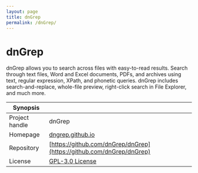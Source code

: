 ```yaml
---
layout: page
title: dnGrep
permalink: /dnGrep/
---
```


# dnGrep

dnGrep allows you to search across files with easy-to-read results. Search through text files, Word and Excel documents, PDFs, and archives using text, regular expression, XPath, and phonetic queries. dnGrep includes search-and-replace, whole-file preview, right-click search in File Explorer, and much more.

| Synopsis         |  |
|------------------|--|
| Project handle   | dnGrep |
| Homepage         | [dngrep.github.io](http://dngrep.github.io/) |
| Repository       | [https://github.com/dnGrep/dnGrep](https://github.com/dnGrep/dnGrep) |
| License          | [GPL-3.0 License](https://www.gnu.org/licenses/gpl-3.0.html) |
